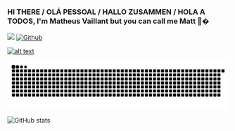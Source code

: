 ### HI THERE / OLÁ PESSOAL / HALLO ZUSAMMEN / HOLA A TODOS, I'm Matheus Vaillant but you can call me Matt 👋�
     
![](https://visitor-badge.laobi.icu/badge?page_id=mathvaillant.mathvaillant)
[![Github](https://img.shields.io/github/followers/mathvaillant?label=Follow&style=social)](https://github.com/mathvaillant) 

<a target="_blank" href="https://www.linkedin.com/in/matheus-vaillant-03781b11b"> ![alt text](https://img.shields.io/badge/-LinkedIn-0e76a8?style=plastic&logo=linkedIn)</a>  
                                             

![snake gif](https://github.com/mathvaillant/MathVaillant/blob/output/github-contribution-grid-snake.svg)

![GitHub stats](https://github-readme-stats.vercel.app/api?username=mathvaillant&show_icons=true&theme=tokyonight)
